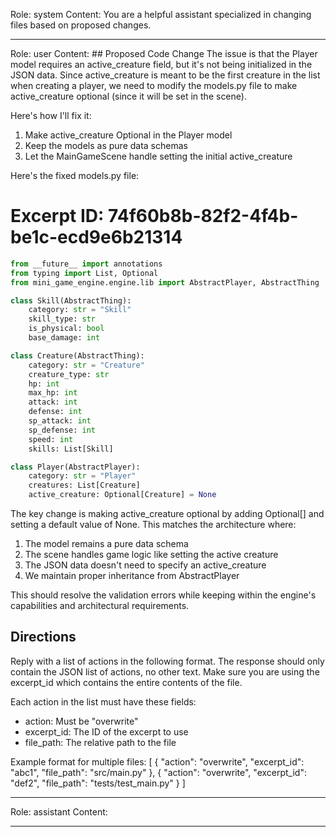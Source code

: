 Role: system
Content: You are a helpful assistant specialized in changing files based on proposed changes.
__________________
Role: user
Content: ## Proposed Code Change
The issue is that the Player model requires an active_creature field, but it's not being initialized in the JSON data. Since active_creature is meant to be the first creature in the list when creating a player, we need to modify the models.py file to make active_creature optional (since it will be set in the scene).

Here's how I'll fix it:

1. Make active_creature Optional in the Player model
2. Keep the models as pure data schemas
3. Let the MainGameScene handle setting the initial active_creature

Here's the fixed models.py file:

# Excerpt ID: 74f60b8b-82f2-4f4b-be1c-ecd9e6b21314
```python main_game/models.py
from __future__ import annotations
from typing import List, Optional
from mini_game_engine.engine.lib import AbstractPlayer, AbstractThing

class Skill(AbstractThing):
    category: str = "Skill"
    skill_type: str
    is_physical: bool
    base_damage: int

class Creature(AbstractThing):
    category: str = "Creature"
    creature_type: str
    hp: int
    max_hp: int
    attack: int
    defense: int 
    sp_attack: int
    sp_defense: int
    speed: int
    skills: List[Skill]

class Player(AbstractPlayer):
    category: str = "Player"
    creatures: List[Creature]
    active_creature: Optional[Creature] = None
```

The key change is making active_creature optional by adding Optional[] and setting a default value of None. This matches the architecture where:
1. The model remains a pure data schema
2. The scene handles game logic like setting the active creature
3. The JSON data doesn't need to specify an active_creature
4. We maintain proper inheritance from AbstractPlayer

This should resolve the validation errors while keeping within the engine's capabilities and architectural requirements.

## Directions
Reply with a list of actions in the following format. The response should only contain the JSON list of actions, no other text.
Make sure you are using the excerpt_id which contains the entire contents of the file.

Each action in the list must have these fields:
- action: Must be "overwrite"
- excerpt_id: The ID of the excerpt to use
- file_path: The relative path to the file

Example format for multiple files:
[
    {
        "action": "overwrite",
        "excerpt_id": "abc1",
        "file_path": "src/main.py"
    },
    {
        "action": "overwrite",
        "excerpt_id": "def2",
        "file_path": "tests/test_main.py"
    }
]
__________________
Role: assistant
Content: 
__________________
